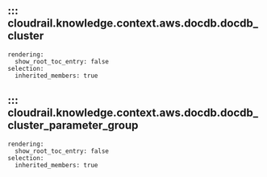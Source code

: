 ## ::: cloudrail.knowledge.context.aws.docdb.docdb_cluster
    rendering:
      show_root_toc_entry: false
    selection:
      inherited_members: true

## ::: cloudrail.knowledge.context.aws.docdb.docdb_cluster_parameter_group
    rendering:
      show_root_toc_entry: false
    selection:
      inherited_members: true
